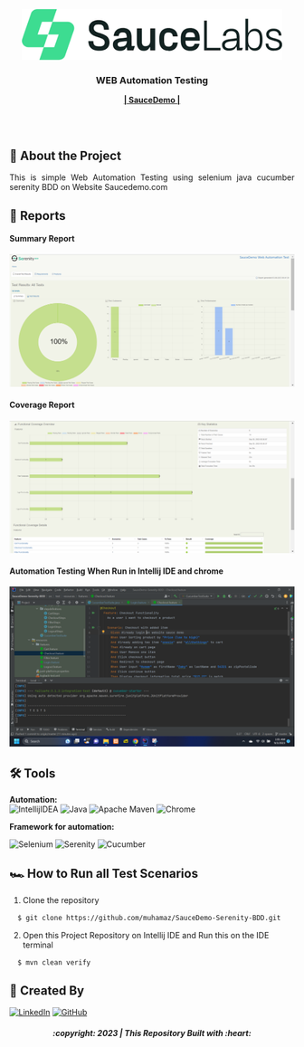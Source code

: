 <div>
<p align="center">
    <a href="https://www.saucedemo.com/">
       <img src="https://github.com/muhamaz/SauceDemo-Serenity-BDD/blob/master/img/logo.png" alt="Logo" height="90">
    </a>
  <br/>
    <h3 align="center">WEB Automation Testing</h4>
    <a href="https://www.saucedemo.com/"><p align="center"><b>| SauceDemo |</b></p></a>
  <br />
  <br />
</p>
</div>

## 📑 About the Project

<p align="justify">This is simple Web Automation Testing using selenium java cucumber serenity BDD on Website Saucedemo.com</p>

## 📝 Reports

#### Summary Report
![report-Web-summary](https://github.com/muhamaz/SauceDemo-Serenity-BDD/blob/master/img/sumReport.png)

#### Coverage Report
![report-Web-cpverage](https://github.com/muhamaz/SauceDemo-Serenity-BDD/blob/master/img/coverage.png)

#### Automation Testing When Run in Intellij IDE and chrome
![report-api-runningtest](https://github.com/muhamaz/SauceDemo-Serenity-BDD/blob/master/img/running.png)

## 🛠 Tools

**Automation:**  
![IntellijIDEA](https://img.shields.io/badge/IntelliJIDEA-000000.svg?style=for-the-badge&logo=intellij-idea&logoColor=white)
![Java](https://img.shields.io/badge/java-%23ED8B00.svg?style=for-the-badge&logo=java&logoColor=white)
![Apache Maven](https://img.shields.io/badge/Apache%20Maven-C71A36?style=for-the-badge&logo=Apache%20Maven&logoColor=white)
![Chrome](https://img.shields.io/badge/chrome-C71A36?style=for-the-badge&logo=chrome&logoColor=white)

**Framework for automation:**

![Selenium](https://img.shields.io/badge/-selenium-%43B02A?style=for-the-badge&logo=selenium&logoColor=white)
![Serenity](https://img.shields.io/badge/-serenity-16a67a?style=for-the-badge&logo=serenity&logoColor=black)
![Cucumber](https://img.shields.io/badge/-cucumber-4bc47b?style=for-the-badge&logo=cucumber&logoColor=black)

## 🏎️ How to Run all Test Scenarios

1. Clone the repository
```bash
  $ git clone https://github.com/muhamaz/SauceDemo-Serenity-BDD.git
```
2. Open  this Project Repository on Intellij IDE and Run this on the IDE terminal

```bash
  $ mvn clean verify
```


## 📱 Created By

 [![LinkedIn](https://img.shields.io/badge/-MHumam%20Zaky-white?style=for-the-badge&logo=linkedin&logoColor=blue)](https://www.linkedin.com/in/muhammad-humam-zaky-139369170/)
  [![GitHub](https://img.shields.io/badge/-MhumamZaky-white?style=for-the-badge&logo=github&logoColor=black)](https://github.com/muhamaz)

<h5>
<p align="center">:copyright: 2023 | This Repository Built with :heart:</p>
</h5>
